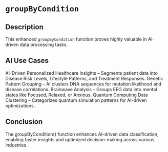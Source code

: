 # `groupByCondition`

## Description
This enhanced `groupByCondition` function proves highly valuable in AI-driven data processing tasks.

## AI Use Cases
AI-Driven Personalized Healthcare Insights – Segments patient data into Disease Risk Levels, Lifestyle Patterns, and Treatment Responses.
Genetic Pattern Grouping – AI clusters DNA sequences for mutation likelihood and disease correlations.
Brainwave Analysis – Groups EEG data into mental states like Focused, Relaxed, or Anxious.
Quantum Computing Data Clustering – Categorizes quantum simulation patterns for AI-driven optimizations.

## Conclusion
The groupByCondition() function enhances AI-driven data classification, enabling faster insights and optimized decision-making across various industries.